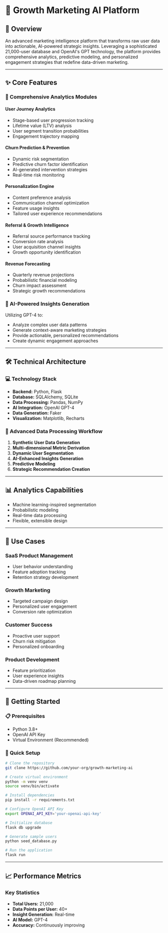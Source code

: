 # 🚀 Growth Marketing AI Platform

## 📝 Overview
An advanced marketing intelligence platform that transforms raw user data into actionable, AI-powered strategic insights. Leveraging a sophisticated 21,000-user database and OpenAI's GPT technology, the platform provides comprehensive analytics, predictive modeling, and personalized engagement strategies that redefine data-driven marketing.

---

## ✨ Core Features

### 🔬 Comprehensive Analytics Modules

#### **User Journey Analytics**
- Stage-based user progression tracking
- Lifetime value (LTV) analysis
- User segment transition probabilities
- Engagement trajectory mapping

#### **Churn Prediction & Prevention**
- Dynamic risk segmentation
- Predictive churn factor identification
- AI-generated intervention strategies
- Real-time risk monitoring

#### **Personalization Engine**
- Content preference analysis
- Communication channel optimization
- Feature usage insights
- Tailored user experience recommendations

#### **Referral & Growth Intelligence**
- Referral source performance tracking
- Conversion rate analysis
- User acquisition channel insights
- Growth opportunity identification

#### **Revenue Forecasting**
- Quarterly revenue projections
- Probabilistic financial modeling
- Churn impact assessment
- Strategic growth recommendations

### 🤖 AI-Powered Insights Generation
Utilizing GPT-4 to:
- Analyze complex user data patterns
- Generate context-aware marketing strategies
- Provide actionable, personalized recommendations
- Create dynamic engagement approaches

---

## 🛠 Technical Architecture

### 💻 Technology Stack
- **Backend:** Python, Flask
- **Database:** SQLAlchemy, SQLite
- **Data Processing:** Pandas, NumPy
- **AI Integration:** OpenAI GPT-4
- **Data Generation:** Faker
- **Visualization:** Matplotlib, Recharts

### 🔄 Advanced Data Processing Workflow
1. **Synthetic User Data Generation**
2. **Multi-dimensional Metric Derivation**
3. **Dynamic User Segmentation**
4. **AI-Enhanced Insights Generation**
5. **Predictive Modeling**
6. **Strategic Recommendation Creation**

---

## 📊 Analytics Capabilities
- Machine learning-inspired segmentation
- Probabilistic modeling
- Real-time data processing
- Flexible, extensible design

---

## 🚀 Use Cases

### **SaaS Product Management**
- User behavior understanding
- Feature adoption tracking
- Retention strategy development

### **Growth Marketing**
- Targeted campaign design
- Personalized user engagement
- Conversion rate optimization

### **Customer Success**
- Proactive user support
- Churn risk mitigation
- Personalized onboarding

### **Product Development**
- Feature prioritization
- User experience insights
- Data-driven roadmap planning

---

## 🏁 Getting Started

### 📋 Prerequisites
- Python 3.8+
- OpenAI API Key
- Virtual Environment (Recommended)

### 🔧 Quick Setup
```bash
# Clone the repository
git clone https://github.com/your-org/growth-marketing-ai

# Create virtual environment
python -m venv venv
source venv/bin/activate

# Install dependencies
pip install -r requirements.txt

# Configure OpenAI API Key
export OPENAI_API_KEY='your-openai-api-key'

# Initialize database
flask db upgrade

# Generate sample users
python seed_database.py

# Run the application
flask run
```

---

## 📈 Performance Metrics

### **Key Statistics**
- **Total Users:** 21,000
- **Data Points per User:** 40+
- **Insight Generation:** Real-time
- **AI Model:** GPT-4
- **Accuracy:** Continuously improving

